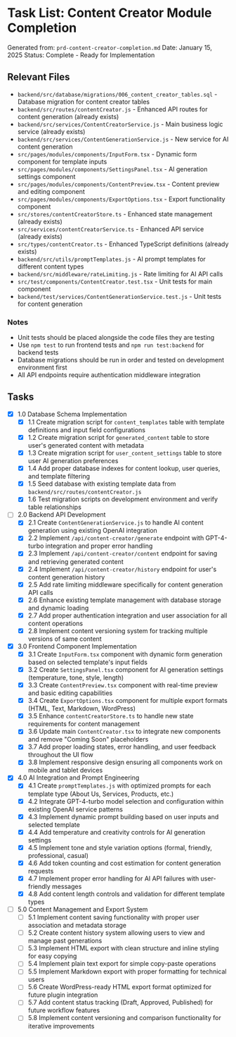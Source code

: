 # Task List: Content Creator Module Completion

Generated from: `prd-content-creator-completion.md`
Date: January 15, 2025
Status: Complete - Ready for Implementation

## Relevant Files

- `backend/src/database/migrations/006_content_creator_tables.sql` - Database migration for content creator tables
- `backend/src/routes/contentCreator.js` - Enhanced API routes for content generation (already exists)
- `backend/src/services/ContentCreatorService.js` - Main business logic service (already exists)
- `backend/src/services/ContentGenerationService.js` - New service for AI content generation
- `src/pages/modules/components/InputForm.tsx` - Dynamic form component for template inputs
- `src/pages/modules/components/SettingsPanel.tsx` - AI generation settings component
- `src/pages/modules/components/ContentPreview.tsx` - Content preview and editing component
- `src/pages/modules/components/ExportOptions.tsx` - Export functionality component
- `src/stores/contentCreatorStore.ts` - Enhanced state management (already exists)
- `src/services/contentCreatorService.ts` - Enhanced API service (already exists)
- `src/types/contentCreator.ts` - Enhanced TypeScript definitions (already exists)
- `backend/src/utils/promptTemplates.js` - AI prompt templates for different content types
- `backend/src/middleware/rateLimiting.js` - Rate limiting for AI API calls
- `src/test/components/ContentCreator.test.tsx` - Unit tests for main component
- `backend/test/services/ContentGenerationService.test.js` - Unit tests for content generation

### Notes

- Unit tests should be placed alongside the code files they are testing
- Use `npm test` to run frontend tests and `npm run test:backend` for backend tests
- Database migrations should be run in order and tested on development environment first
- All API endpoints require authentication middleware integration

## Tasks

- [x] 1.0 Database Schema Implementation
  - [x] 1.1 Create migration script for `content_templates` table with template definitions and input field configurations
  - [x] 1.2 Create migration script for `generated_content` table to store user's generated content with metadata
  - [x] 1.3 Create migration script for `user_content_settings` table to store user AI generation preferences
  - [x] 1.4 Add proper database indexes for content lookup, user queries, and template filtering
  - [x] 1.5 Seed database with existing template data from `backend/src/routes/contentCreator.js`
  - [x] 1.6 Test migration scripts on development environment and verify table relationships

- [ ] 2.0 Backend API Development
  - [x] 2.1 Create `ContentGenerationService.js` to handle AI content generation using existing OpenAI integration
  - [x] 2.2 Implement `/api/content-creator/generate` endpoint with GPT-4-turbo integration and proper error handling
  - [x] 2.3 Implement `/api/content-creator/content` endpoint for saving and retrieving generated content
  - [x] 2.4 Implement `/api/content-creator/history` endpoint for user's content generation history
  - [x] 2.5 Add rate limiting middleware specifically for content generation API calls
  - [x] 2.6 Enhance existing template management with database storage and dynamic loading
  - [x] 2.7 Add proper authentication integration and user association for all content operations
  - [x] 2.8 Implement content versioning system for tracking multiple versions of same content

- [x] 3.0 Frontend Component Implementation
  - [x] 3.1 Create `InputForm.tsx` component with dynamic form generation based on selected template's input fields
  - [x] 3.2 Create `SettingsPanel.tsx` component for AI generation settings (temperature, tone, style, length)
  - [x] 3.3 Create `ContentPreview.tsx` component with real-time preview and basic editing capabilities
  - [x] 3.4 Create `ExportOptions.tsx` component for multiple export formats (HTML, Text, Markdown, WordPress)
  - [x] 3.5 Enhance `contentCreatorStore.ts` to handle new state requirements for content management
  - [x] 3.6 Update main `ContentCreator.tsx` to integrate new components and remove "Coming Soon" placeholders
  - [x] 3.7 Add proper loading states, error handling, and user feedback throughout the UI flow
  - [x] 3.8 Implement responsive design ensuring all components work on mobile and tablet devices

- [x] 4.0 AI Integration and Prompt Engineering
  - [x] 4.1 Create `promptTemplates.js` with optimized prompts for each template type (About Us, Services, Products, etc.)
  - [x] 4.2 Integrate GPT-4-turbo model selection and configuration within existing OpenAI service patterns
  - [x] 4.3 Implement dynamic prompt building based on user inputs and selected template
  - [x] 4.4 Add temperature and creativity controls for AI generation settings
  - [x] 4.5 Implement tone and style variation options (formal, friendly, professional, casual)
  - [x] 4.6 Add token counting and cost estimation for content generation requests
  - [x] 4.7 Implement proper error handling for AI API failures with user-friendly messages
  - [x] 4.8 Add content length controls and validation for different template types

- [ ] 5.0 Content Management and Export System
  - [ ] 5.1 Implement content saving functionality with proper user association and metadata storage
  - [ ] 5.2 Create content history system allowing users to view and manage past generations
  - [ ] 5.3 Implement HTML export with clean structure and inline styling for easy copying
  - [ ] 5.4 Implement plain text export for simple copy-paste operations
  - [ ] 5.5 Implement Markdown export with proper formatting for technical users
  - [ ] 5.6 Create WordPress-ready HTML export format optimized for future plugin integration
  - [ ] 5.7 Add content status tracking (Draft, Approved, Published) for future workflow features
  - [ ] 5.8 Implement content versioning and comparison functionality for iterative improvements
